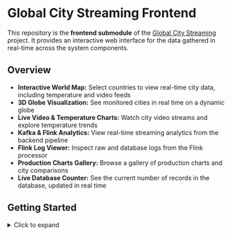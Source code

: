 # Global City Streaming Frontend

This repository is the **frontend submodule** of the [Global City Streaming](https://github.com/mrjex/Global-City-Streaming) project. It provides an interactive web interface for the data gathered in real-time across the system components.

## Overview

- **Interactive World Map:** Select countries to view real-time city data, including temperature and video feeds
- **3D Globe Visualization:** See monitored cities in real time on a dynamic globe
- **Live Video & Temperature Charts:** Watch city video streams and explore temperature trends
- **Kafka & Flink Analytics:** View real-time streaming analytics from the backend pipeline
- **Flink Log Viewer:** Inspect raw and database logs from the Flink processor
- **Production Charts Gallery:** Browse a gallery of production charts and city comparisons
- **Live Database Counter:** See the current number of records in the database, updated in real time


## Getting Started

<details>
  <summary>Click to expand</summary>

  This content is hidden until the user clicks the summary.

  - You can include **Markdown** here
  - Lists, images, code blocks, etc.

  ```js
  console.log("Hello world!");




### Local Development

1. **Install dependencies:**
   ```bash
   npm install
   ```
2. **Run the development server:**
   ```bash
   npm run dev
   ```
   The app will be available at [http://localhost:3001](http://localhost:3001).

### Docker Deployment

1. **Build the Docker image:**
   ```bash
   docker build -t global-city-streaming-frontend .
   ```
2. **Run the container:**
   ```bash
   docker run -p 3001:3001 global-city-streaming-frontend
   ```

This frontend system component expects backend services ([City API](https://github.com/mrjex/City-API-Global-City-Streaming), [Kafka Producer](https://github.com/mrjex/Kafka-Producer-Global-City-Streaming), [Flink Processor](https://github.com/mrjex/Flink-Processor-Global-City-Streaming)) to be available as described in the [Global City Streaming](https://github.com/mrjex/Global-City-Streaming) main repository.
